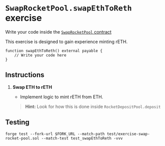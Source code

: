 # `SwapRocketPool.swapEthToReth` exercise

Write your code inside the [`SwapRocketPool` contract](../src/exercises/SwapRocketPool.sol)

This exercise is designed to gain experience minting rETH.

```solidity
function swapEthToReth() external payable {
    // Write your code here
}
```

## Instructions

1. **Swap ETH to rETH**

   - Implement logic to mint rETH from ETH.

   > **Hint:** Look for how this is done inside `RocketDepositPool.deposit`

## Testing

```shell
forge test --fork-url $FORK_URL --match-path test/exercise-swap-rocket-pool.sol --match-test test_swapEthToReth -vvv
```
